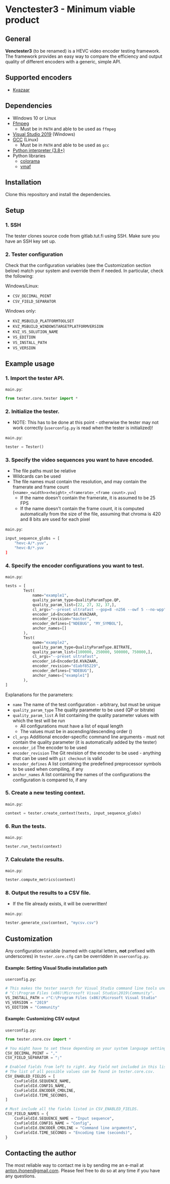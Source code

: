 # Venctester3 - Minimum viable product

## General

**Venctester3** (to be renamed) is a HEVC video encoder testing framework. The framework provides an easy way to compare the efficiency and output quality of different encoders with a generic, simple API.

## Supported encoders

- [Kvazaar](https://github.com/ultravideo/kvazaar)

## Dependencies

- Windows 10 or Linux
- [Ffmpeg](https://ffmpeg.org/)
  - Must be in `PATH` and able to be used as `ffmpeg`
- [Visual Studio 2019](https://visualstudio.microsoft.com/) (Windows)
- [GCC](https://gcc.gnu.org/) (Linux)
  - Must be in `PATH` and able to be used as `gcc`
- [Python interpreter (3.8+)](https://www.python.org/)
- Python libraries
  - [colorama](https://github.com/tartley/colorama)
  - [vmaf](https://github.com/Netflix/vmaf)

## Installation

Clone this repository and install the dependencies.

## Setup

### 1. SSH

The tester clones source code from gitlab.tut.fi using SSH. Make sure you have an SSH key set up.

### 2. Tester configuration

Check that the configuration variables (see the Customization section below) match your system and override them if needed. In particular, check the following:

Windows/Linux:

- `CSV_DECIMAL_POINT`
- `CSV_FIELD_SEPARATOR`

Windows only:

- `KVZ_MSBUILD_PLATFORMTOOLSET`
- `KVZ_MSBUILD_WINDOWSTARGETPLATFORMVERSION`
- `KVZ_VS_SOLUTION_NAME`
- `VS_EDITION`
- `VS_INSTALL_PATH`
- `VS_VERSION`

## Example usage

### 1. Import the tester API.
`main.py`:
```python
from tester.core.tester import *
```

### 2. Initialize the tester.
- NOTE: This has to be done at this point - otherwise the tester may not work correctly (`userconfig.py` is read when the tester is initialized)!

`main.py`:
```python
tester = Tester()
```

### 3. Specify the video sequences you want to have encoded.

- The file paths must be relative
- Wildcards can be used
- The file names must contain the resolution, and may contain the framerate and frame count (`<name>_<width>x<height>_<framerate>_<frame count>.yuv`)
    - If the name doesn't contain the framerate, it is assumed to be 25 FPS
    - If the name doesn't contain the frame count, it is computed automatically from the size of the file, assuming that chroma is 420 and 8 bits are used for each pixel

`main.py`:
```python
input_sequence_globs = [
    "hevc-A/*.yuv",
    "hevc-B/*.yuv
]
```

### 4. Specify the encoder configurations you want to test.
`main.py`:
```python
tests = [
        Test(
            name="example1",
            quality_param_type=QualityParamType.QP,
            quality_param_list=[22, 27, 32, 37,],
            cl_args="--preset ultrafast --gop=8 -n256 --owf 5 --no-wpp",
            encoder_id=EncoderId.KVAZAAR,
            encoder_revision="master",
            encoder_defines=["NDEBUG", "MY_SYMBOL"],
            anchor_names=[]
        ),
        Test(
            name="example2",
            quality_param_type=QualityParamType.BITRATE,
            quality_param_list=[100000, 250000, 500000, 750000,],
            cl_args="--preset ultrafast",
            encoder_id=EncoderId.KVAZAAR,
            encoder_revision="d1abf85229",
            encoder_defines=["NDEBUG"],
            anchor_names=["example1"]
        ),
]
```
Explanations for the parameters:
- `name` The name of the test configuration - arbitrary, but must be unique
- `quality_param_type` The quality parameter to be used (QP or bitrate)
- `quality_param_list` A list containing the quality parameter values with which the test will be run
    - All configurations must have a list of equal length
    - The values must be in ascending/descending order ()
- `cl_args` Additional encoder-specific command line arguments - must not contain the quality parameter (it is automatically added by the tester)
- `encoder_id` The encoder to be used
- `encoder_revision` The Git revision of the encoder to be used - anything that can be used with `git checkout` is valid
- `encoder_defines` A list containing the predefined preprocessor symbols to be used when compiling, if any
- `anchor_names` A list containing the names of the configurations the configuration is compared to, if any

### 5. Create a new testing context.
`main.py`:
```python
context = tester.create_context(tests, input_sequence_globs)
```

### 6. Run the tests.
`main.py`:
```python
tester.run_tests(context)
```

### 7. Calculate the results.
`main.py`:
```python
tester.compute_metrics(context)
```

### 8. Output the results to a CSV file.
- If the file already exists, it will be overwritten!

`main.py`:
```python
tester.generate_csv(context, "mycsv.csv")
```

## Customization

Any configuration variable (named with capital letters, **not** prefixed with underscores) in `tester.core.cfg` can be overridden in `userconfig.py`.

#### Example: Setting Visual Studio installation path

`userconfig.py`:
```python
# This makes the tester search for Visual Studio command line tools under
# "C:\Program Files (x86)\Microsoft Visual Studio\2019\Community".
VS_INSTALL_PATH = r"C:\Program Files (x86)\Microsoft Visual Studio"
VS_VERSION = "2019"
VS_EDITION = "Community"
```

#### Example: Customizing CSV output

`userconfig.py`:
```python
from tester.core.csv import *

# You might have to set these depending on your system language settings.
CSV_DECIMAL_POINT = ","
CSV_FIELD_SEPARATOR = ";"

# Enabled fields from left to right. Any field not included in this list will be omitted from the CSV.
# The list of all possible values can be found in tester.core.csv.
CSV_ENABLED_FIELDS = [
    CsvFieldId.SEQUENCE_NAME,
    CsvFieldId.CONFIG_NAME,
    CsvFieldId.ENCODER_CMDLINE,
    CsvFieldId.TIME_SECONDS,
]

# Must include all the fields listed in CSV_ENABLED_FIELDS.
CSV_FIELD_NAMES = {
    CsvFieldId.SEQUENCE_NAME = "Input sequence",
    CsvFieldId.CONFIG_NAME = "Config",
    CsvFieldId.ENCODER_CMDLINE = "Command line arguments",
    CsvFieldId.TIME_SECONDS = "Encoding time (seconds)",
}
```

## Contacting the author

The most reliable way to contact me is by sending me an e-mail at anton.ihonen@gmail.com. Please feel free to do so at any time if you have any questions.
